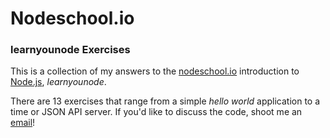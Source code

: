 # Nodeschool.io #
### learnyounode Exercises ###

This is a collection of my answers to the [nodeschool.io][1] introduction to [Node.js][2], *learnyounode*.

There are 13 exercises that range from a simple *hello world* application to a time or JSON API server. If you'd like to discuss the code, shoot me an [email][3]!

[1]: http://nodeschool.io/
[2]: https://nodejs.org/
[3]: mailto:info@gorkahernandez.com